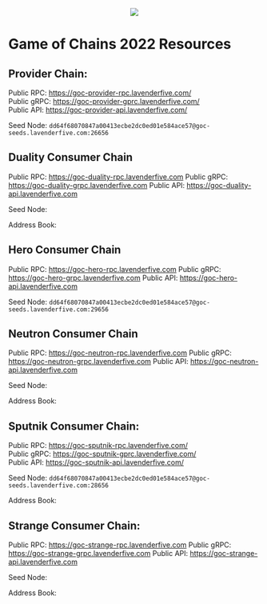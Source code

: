 <p align="center">
  <img src="https://user-images.githubusercontent.com/9121234/190864636-b5047a5b-8f44-42ed-a9de-62095bebd2a3.jpg" />
</p>
  
# Game of Chains 2022 Resources
  
## **Provider Chain**:  
Public RPC:  https://goc-provider-rpc.lavenderfive.com/  
Public gRPC: https://goc-provider-gprc.lavenderfive.com/  
Public API:  https://goc-provider-api.lavenderfive.com/  
  
Seed Node: `dd64f68070847a00413ecbe2dc0ed01e584ace57@goc-seeds.lavenderfive.com:26656`    

## **Duality Consumer Chain**
Public RPC: https://goc-duality-rpc.lavenderfive.com
Public gRPC: https://goc-duality-grpc.lavenderfive.com
Public API: https://goc-duality-api.lavenderfive.com 

Seed Node: 

Address Book:

## **Hero Consumer Chain**
Public RPC: https://goc-hero-rpc.lavenderfive.com
Public gRPC: https://goc-hero-grpc.lavenderfive.com
Public API: https://goc-hero-api.lavenderfive.com

Seed Node: `dd64f68070847a00413ecbe2dc0ed01e584ace57@goc-seeds.lavenderfive.com:29656`

## **Neutron Consumer Chain**
Public RPC: https://goc-neutron-rpc.lavenderfive.com
Public gRPC: https://goc-neutron-grpc.lavenderfive.com
Public API: https://goc-neutron-api.lavenderfive.com

Seed Node:

Address Book:

## **Sputnik Consumer Chain**:  
Public RPC: https://goc-sputnik-rpc.lavenderfive.com/   
Public gRPC: https://goc-sputnik-gprc.lavenderfive.com/  
Public API: https://goc-sputnik-api.lavenderfive.com/ 
  
Seed Node: `dd64f68070847a00413ecbe2dc0ed01e584ace57@goc-seeds.lavenderfive.com:28656`    
  
Address Book:   

## **Strange Consumer Chain**:
Public RPC: https://goc-strange-rpc.lavenderfive.com
Public gRPC: https://goc-strange-grpc.lavenderfive.com
Public API: https://goc-strange-api.lavenderfive.com

Seed Node:

Address Book: 
